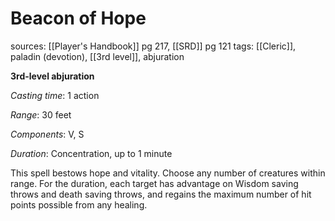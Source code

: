 # Beacon of Hope
sources: [[Player's Handbook]] pg 217, [[SRD]] pg 121
tags: [[Cleric]], paladin (devotion), [[3rd level]], abjuration

**3rd-level abjuration**

*Casting time*: 1 action

*Range*: 30 feet

*Components*: V, S

*Duration*: Concentration, up to 1 minute

This spell bestows hope and vitality. Choose any number of creatures within range. For the duration, each target has advantage on Wisdom saving throws and death saving throws, and regains the maximum number of hit points possible from any healing.
